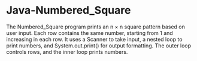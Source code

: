 # Java-Numbered_Square
The Numbered_Square program prints an n × n square pattern based on user input. Each row contains the same number, starting from 1 and increasing in each row. It uses a Scanner to take input, a nested loop to print numbers, and System.out.print() for output formatting. The outer loop controls rows, and the inner loop prints numbers.
